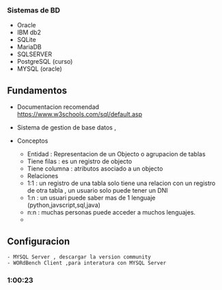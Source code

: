<!--

el problemas de relacionar la infomracion en almacenes con clientes

SQL : es un estandar norma ISO desde los años 80 ,
- Es un lengujae de base de datos
- BD es consumida por usuarios
-

 -->

 <!-- 
 SQL : es una base de datos relacionar , almacena los datos en tablas que se relacioona , y tieene dependia de otra tablas, se recomienda para datos que se relaiona profundamente , 

DB no relacionales : los datos son independientes , acceso rapidos sin relacionar , 
 
  -->

### Sistemas de BD

- Oracle
- IBM db2
- SQLite
- MariaDB
- SQLSERVER
- PostgreSQL (curso)
- MYSQL (oracle)

## Fundamentos

- Documentacion recomendad
  https://www.w3schools.com/sql/default.asp

- Sistema de gestion de base datos ,
- Conceptos

  - Entidad : Representacion de un Objecto o agrupacion de tablas

  * Tiene filas : es un registro de objecto
  * Tiene columna : atributos asociado a un objecto

  - Relaciones

  * 1:1 : un registro de una tabla solo tiene una relacion con un registro de otra tabla , un usuario solo puede tener un DNI
  * 1:n : un usuari puede saber mas de 1 lenguaje (python,javscript,sql,java)
  * n:n : muchas personas puede acceder a muchos lenguajes.

  -

## Configuracion

    - MYSQL Server , descargar la version community
    - WORdBench Client ,para interatura con MYSQL Server

### 1:00:23
